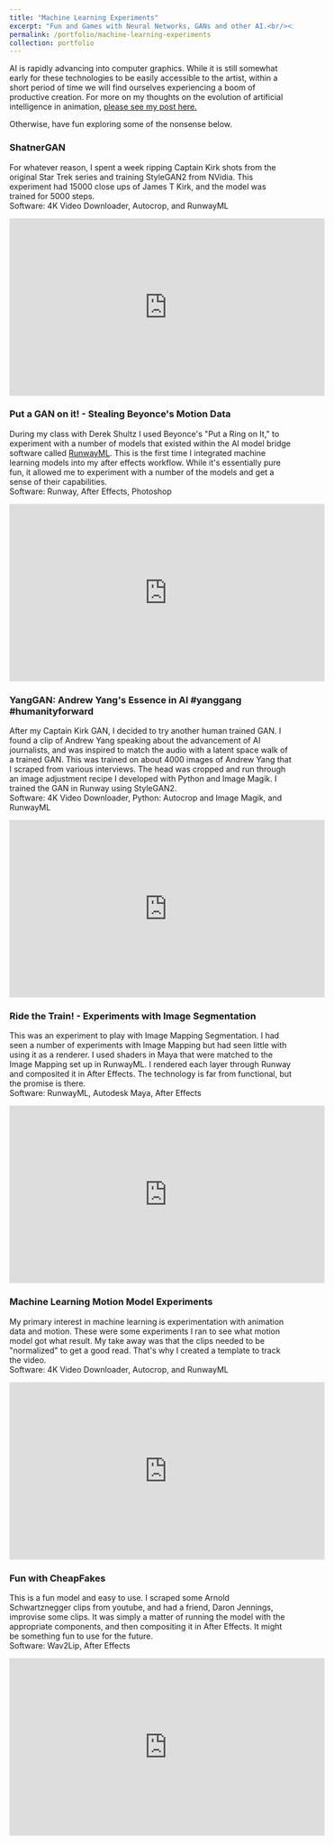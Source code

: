 ```yaml
---
title: "Machine Learning Experiments"
excerpt: "Fun and Games with Neural Networks, GANs and other AI.<br/><img src='/images/machinelearning_header_01.png'>"
permalink: /portfolio/machine-learning-experiments
collection: portfolio
---
```


AI is rapidly advancing into computer graphics. While it is still somewhat early for these technologies to be easily accessible to the artist, within a short period of time we will find ourselves experiencing a boom of productive creation. For more on my thoughts on the evolution of artificial intelligence in animation, [please see my post here.](http://nyeguy.github.io/posts/2021/07/2020-05-15-machine-learning-and-animation)

Otherwise, have fun exploring some of the nonsense below.  


### ShatnerGAN

For whatever reason, I spent a week ripping Captain Kirk shots from the original Star Trek series and training StyleGAN2 from NVidia. This experiment had 15000 close ups of James T Kirk, and the model was trained for 5000 steps.
<br>
Software: 4K Video Downloader, Autocrop, and RunwayML

<iframe width="560" height="315" src="https://www.youtube.com/embed/THBQ1oNl2yU" title="YouTube video player" frameborder="0" allow="accelerometer; autoplay; clipboard-write; encrypted-media; gyroscope; picture-in-picture" allowfullscreen></iframe>

### Put a GAN  on it! - Stealing Beyonce's Motion Data

During my class with Derek Shultz I used Beyonce's "Put a Ring on It," to experiment with a number of models that existed within the AI model bridge software called [RunwayML](https://runwayml.com). This is the first time I integrated machine learning models into my after effects workflow. While it's essentially pure fun, it allowed me to experiment with a number of the models and get a sense of their capabilities.
<br>
Software: Runway, After Effects, Photoshop

<iframe width="560" height="315" src="https://www.youtube.com/embed/mLzNFjAsZdo" title="YouTube video player" frameborder="0" allow="accelerometer; autoplay; clipboard-write; encrypted-media; gyroscope; picture-in-picture" allowfullscreen></iframe>

### YangGAN: Andrew Yang's Essence in AI #yanggang #humanityforward

After my Captain Kirk GAN, I decided to try another human trained GAN. I found a clip of Andrew Yang speaking about the advancement of AI journalists, and was inspired to match the audio with a latent space walk of a trained GAN. This was trained on about 4000 images of Andrew Yang that I scraped from various interviews. The head was cropped and run through an image adjustment recipe I developed with Python and Image Magik. I trained the GAN in Runway using StyleGAN2.
<br>
Software: 4K Video Downloader, Python: Autocrop and Image Magik, and RunwayML

<iframe width="560" height="315" src="https://www.youtube.com/embed/jsIg3NpxbhU" title="YouTube video player" frameborder="0" allow="accelerometer; autoplay; clipboard-write; encrypted-media; gyroscope; picture-in-picture" allowfullscreen></iframe>



### Ride the Train! - Experiments with Image Segmentation

This was an experiment to play with Image Mapping Segmentation. I had seen a number of experiments with Image Mapping but had seen little with using it as a renderer. I used shaders in Maya that were matched to the Image Mapping set up in RunwayML. I rendered each layer through Runway and composited it in After Effects. The technology is far from functional, but the promise is there.
<br>
Software: RunwayML, Autodesk Maya, After Effects

<iframe width="560" height="315" src="https://www.youtube.com/embed/RBsi1s6eBmQ" title="YouTube video player" frameborder="0" allow="accelerometer; autoplay; clipboard-write; encrypted-media; gyroscope; picture-in-picture" allowfullscreen></iframe>

### Machine Learning Motion Model Experiments

My primary interest in machine learning is experimentation with animation data and motion. These were some experiments I ran to see what motion model got what result. My take away was that the clips needed to be "normalized" to get a good read. That's why I created a template to track the video.
<br>
Software: 4K Video Downloader, Autocrop, and RunwayML

<iframe width="560" height="315" src="https://www.youtube.com/embed/f_rxk7G19LU" title="YouTube video player" frameborder="0" allow="accelerometer; autoplay; clipboard-write; encrypted-media; gyroscope; picture-in-picture" allowfullscreen></iframe>

### Fun with CheapFakes

This is a fun model and easy to use. I scraped some Arnold Schwartznegger clips from youtube, and had a friend, Daron Jennings, improvise some clips. It was simply a matter of running the model with the appropriate components, and then compositing it in After Effects. It might be something fun to use for the future. 
<br>
Software: Wav2Lip, After Effects

<iframe width="560" height="315" src="https://www.youtube.com/embed/8h2Xzf8uGxk" title="YouTube video player" frameborder="0" allow="accelerometer; autoplay; clipboard-write; encrypted-media; gyroscope; picture-in-picture" allowfullscreen></iframe>
